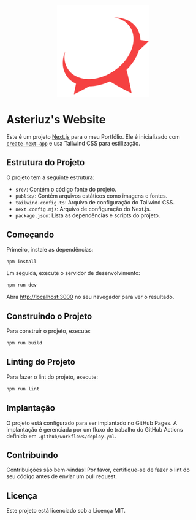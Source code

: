 <p align="center">
  <img src="./src/assets/logo/LogoMark.svg" width="240" alt="Asteriuz Logo" />
</p>

# Asteriuz's Website

Este é um projeto [Next.js](https://nextjs.org/) para o meu Portfólio. Ele é
inicializado com
[`create-next-app`](https://github.com/vercel/next.js/tree/canary/packages/create-next-app)
e usa Tailwind CSS para estilização.

## Estrutura do Projeto

O projeto tem a seguinte estrutura:

- `src/`: Contém o código fonte do projeto.
- `public/`: Contém arquivos estáticos como imagens e fontes.
- `tailwind.config.ts`: Arquivo de configuração do Tailwind CSS.
- `next.config.mjs`: Arquivo de configuração do Next.js.
- `package.json`: Lista as dependências e scripts do projeto.

## Começando

Primeiro, instale as dependências:

```bash
npm install
```

Em seguida, execute o servidor de desenvolvimento:

```bash
npm run dev
```

Abra [http://localhost:3000](http://localhost:3000) no seu navegador para ver o
resultado.

## Construindo o Projeto

Para construir o projeto, execute:

```bash
npm run build
```

## Linting do Projeto

Para fazer o lint do projeto, execute:

```bash
npm run lint
```

## Implantação

O projeto está configurado para ser implantado no GitHub Pages. A implantação é
gerenciada por um fluxo de trabalho do GitHub Actions definido em
`.github/workflows/deploy.yml`.

## Contribuindo

Contribuições são bem-vindas! Por favor, certifique-se de fazer o lint do seu
código antes de enviar um pull request.

## Licença

Este projeto está licenciado sob a Licença MIT.

